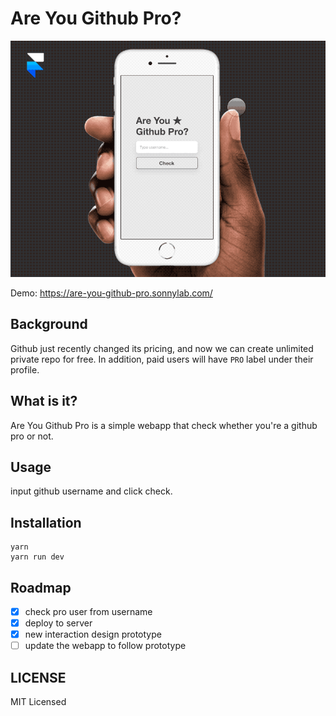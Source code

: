 # Are You Github Pro?

![image](gig.gif)

Demo: https://are-you-github-pro.sonnylab.com/

## Background

Github just recently changed its pricing, and now we can create unlimited private repo for free. In addition, paid users will have `PRO` label under their profile.

## What is it?

Are You Github Pro is a simple webapp that check whether you're a github pro or not.

## Usage

input github username and click check.

## Installation

```
yarn
yarn run dev
```

## Roadmap

- [x] check pro user from username
- [x] deploy to server
- [x] new interaction design prototype
- [ ] update the webapp to follow prototype

## LICENSE

MIT Licensed
